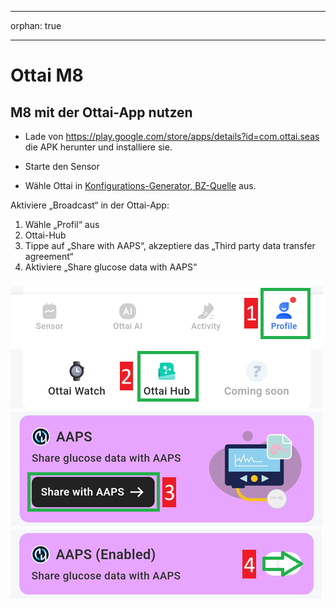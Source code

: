 - - -
orphan: true
- - -

# Ottai M8


## M8 mit der Ottai-App nutzen

-   Lade von <https://play.google.com/store/apps/details?id=com.ottai.seas> die APK herunter und installiere sie.

-   Starte den Sensor

- Wähle Ottai in [Konfigurations-Generator, BZ-Quelle](#Config-Builder-bg-source) aus.

Aktiviere „Broadcast“ in der Ottai-App:

1. Wähle „Profil“ aus
2. Ottai-Hub
3. Tippe auf „Share with AAPS“, akzeptiere das „Third party data transfer agreement“
4. Aktiviere „Share glucose data with AAPS“

![Ottai](../images/Ottai.png)
